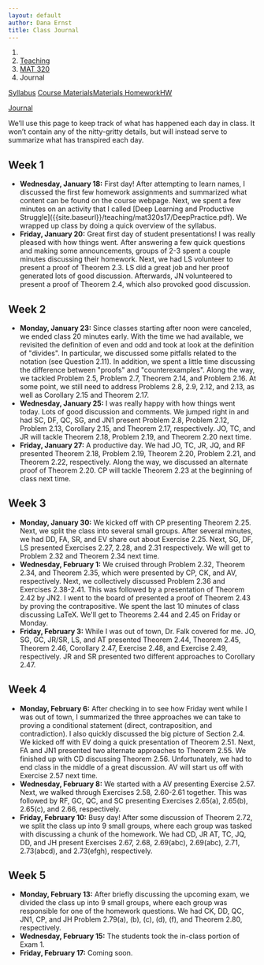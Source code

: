```yaml
---
layout: default
author: Dana Ernst
title: Class Journal
---
```


<ol class="breadcrumb">
  <li><a href="/"><i class="fa fa-home"></i></a></li>
  <li><a href="/teaching/">Teaching</a></li>
  <li><a href="/teaching/mat320s17">MAT 320</a></li>
  <li class="active">Journal</li>
</ol>

<div class="row">
<div class="col-xs-12">
<div class="btn-group btn-group-justified">
<a class="btn btn-default btn-success" href="{{site.baseurl}}/teaching/mat320s17/syllabus/">Syllabus</a>

<a class="btn btn-default btn-primary" href="{{site.baseurl}}/teaching/mat320s17/materials/">
<span class="hidden-xs">Course Materials</span><span class="visible-xs">Materials</span>
</a>

<a class="btn btn-default btn-warning" href="{{site.baseurl}}/teaching/mat320s17/homework/">
<span class="hidden-xs">Homework</span><span class="visible-xs">HW</span>
</a>

<a class="btn btn-default btn-info" href="{{site.baseurl}}/teaching/mat320s17/journal/">Journal</a>
</div>
</div>
</div>

<p style="margin-top:10px;">
We’ll use this page to keep track of what has happened each day in class. It won’t contain any of the nitty-gritty details, but will instead serve to summarize what has transpired each day.
</p>

## Week 1 ##

<ul class="fa-ul">
  <li><i class="fa-li fa fa-calendar-check-o"></i><b>Wednesday, January 18:</b> First day!  After attempting to learn names, I discussed the first few homework assignments and summarized what content can be found on the course webpage. Next, we spent a few minutes on an activity that I called [Deep Learning and Productive Struggle]({{site.baseurl}}/teaching/mat320s17/DeepPractice.pdf). We wrapped up class by doing a quick overview of the syllabus.</li>
  <li><i class="fa-li fa fa-calendar-check-o"></i><b>Friday, January 20:</b> Great first day of student presentations!  I was really pleased with how things went.  After answering a few quick questions and making some announcements, groups of 2-3 spent a couple minutes discussing their homework.  Next, we had LS volunteer to present a proof of Theorem 2.3.  LS did a great job and her proof generated lots of good discussion.  Afterwards, JN volunteered to present a proof of Theorem 2.4, which also provoked good discussion.</li>
</ul>

## Week 2 ##

<ul class="fa-ul">
  <li><i class="fa-li fa fa-calendar-check-o"></i><b>Monday, January 23:</b> Since classes starting after noon were canceled, we ended class 20 minutes early.  With the time we had available, we revisited the definition of even and odd and took at look at the definition of "divides".  In particular, we discussed some pitfalls related to the notation (see Question 2.11).  In addition, we spent a little time discussing the difference between "proofs" and "counterexamples".  Along the way, we tackled Problem 2.5, Problem 2.7, Theorem 2.14, and Problem 2.16.  At some point, we still need to address Problems 2.8, 2.9, 2.12, and 2.13, as well as Corollary 2.15 and Theorem 2.17.</li>
  <li><i class="fa-li fa fa-calendar-check-o"></i><b>Wednesday, January 25:</b> I was really happy with how things went today.  Lots of good discussion and comments.  We jumped right in and had SC, DF, QC, SG, and JN1 present Problem 2.8, Problem 2.12, Problem 2.13, Corollary 2.15, and Theorem 2.17, respectively.  JO, TC, and JR will tackle Theorem 2.18, Problem 2.19, and Theorem 2.20 next time.</li>
  <li><i class="fa-li fa fa-calendar-check-o"></i><b>Friday, January 27:</b> A productive day.  We had JO, TC, JR, JQ, and RF presented Theorem 2.18, Problem 2.19, Theorem 2.20, Problem 2.21, and Theorem 2.22, respectively.  Along the way, we discussed an alternate proof of Theorem 2.20.  CP will tackle Theorem 2.23 at the beginning of class next time.</li>
</ul>

## Week 3 ##

<ul class="fa-ul">
  <li><i class="fa-li fa fa-calendar-check-o"></i><b>Monday, January 30:</b> We kicked off with CP presenting Theorem 2.25.  Next, we split the class into several small groups.  After several minutes, we had DD, FA, SR, and EV share out about Exercise 2.25.  Next, SG, DF, LS presented Exercises 2.27, 2.28, and 2.31 respectively.  We will get to Problem 2.32 and Theorem 2.34 next time.</li>
  <li><i class="fa-li fa fa-calendar-check-o"></i><b>Wednesday, February 1:</b> We cruised through Problem 2.32, Theorem 2.34, and Theorem 2.35, which were presented by CP, CK, and AV, respectively.  Next, we collectively discussed Problem 2.36 and Exercises 2.38-2.41. This was followed by a presentation of Theorem 2.42 by JN2. I went to the board of presented a proof of Theorem 2.43 by proving the contrapositive.  We spent the last 10 minutes of class discussing LaTeX.  We'll get to Theorems 2.44 and 2.45 on Friday or Monday.</li>
  <li><i class="fa-li fa fa-calendar-check-o"></i><b>Friday, February 3:</b> While I was out of town, Dr. Falk covered for me. JO, SG, GC, JR/SR, LS, and AT presented Theorem 2.44, Theorem 2.45, Theorem 2.46, Corollary 2.47, Exercise 2.48, and Exercise 2.49, respectively.  JR and SR presented two different approaches to Corollary 2.47.</li>
</ul>

## Week 4 ##

<ul class="fa-ul">
  <li><i class="fa-li fa fa-calendar-check-o"></i><b>Monday, February 6:</b> After checking in to see how Friday went while I was out of town, I summarized the three approaches we can take to proving a conditional statement (direct, contraposition, and contradiction). I also quickly discussed the big picture of Section 2.4.  We kicked off with EV doing a quick presentation of Theorem 2.51.  Next, FA and JN1 presented two alternate approaches to Theorem 2.55.  We finished up with CD discussing Theorem 2.56.  Unfortunately, we had to end class in the middle of a great discussion.  AV will start us off with Exercise 2.57 next time.</li>
  <li><i class="fa-li fa fa-calendar-check-o"></i><b>Wednesday, February 8:</b> We started with a AV presenting Exercise 2.57.  Next, we walked through Exercises 2.58, 2.60-2.61 together.  This was followed by RF, GC, QC, and SC presenting Exercises 2.65(a), 2.65(b), 2.65(c), and 2.66, respectively.</li>
  <li><i class="fa-li fa fa-calendar-check-o"></i><b>Friday, February 10:</b> Busy day! After some discussion of Theorem 2.72, we split the class up into 9 small groups, where each group was tasked with discussing a chunk of the homework.  We had CD, JR AT, TC, JQ, DD, and JH present Exercises 2.67, 2.68, 2.69(abc), 2.69(abc), 2.71, 2.73(abcd), and 2.73(efgh), respectively.</li>
</ul>

## Week 5 ##

<ul class="fa-ul">
  <li><i class="fa-li fa fa-calendar-check-o"></i><b>Monday, February 13:</b> After briefly discussing the upcoming exam, we divided the class up into 9 small groups, where each group was responsible for one of the homework questions.  We had CK, DD, QC, JN1, CP, and JH Problem 2.79(a), (b), (c), (d), (f), and Theorem 2.80, respectively.</li>
  <li><i class="fa-li fa fa-calendar-check-o"></i><b>Wednesday, February 15:</b> The students took the in-class portion of Exam 1.</li>
  <li><i class="fa-li fa fa-calendar-check-o"></i><b>Friday, February 17:</b> Coming soon.</li>
</ul>
